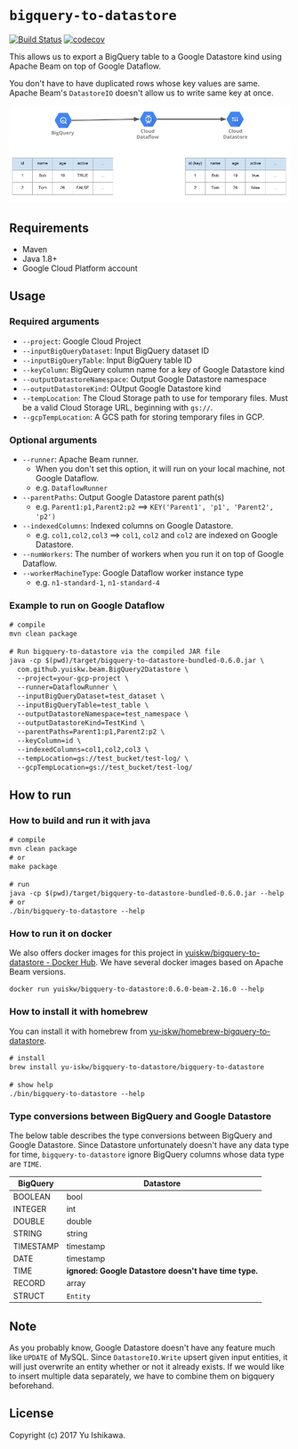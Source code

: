 # `bigquery-to-datastore`

[![Build Status](https://travis-ci.org/yu-iskw/bigquery-to-datastore.svg?branch=master)](https://travis-ci.org/yu-iskw/bigquery-to-datastore)
[![codecov](https://codecov.io/gh/yu-iskw/bigquery-to-datastore/branch/master/graph/badge.svg)](https://codecov.io/gh/yu-iskw/bigquery-to-datastore)

This allows us to export a BigQuery table to a Google Datastore kind using Apache Beam on top of Google Dataflow.

You don't have to have duplicated rows whose key values are same.
Apache Beam's `DatastoreIO` doesn't allow us to write same key at once.

![Data Pipeline](./docs/flow.png)

## Requirements

- Maven
- Java 1.8+
- Google Cloud Platform account

## Usage

### Required arguments
- `--project`: Google Cloud Project
- `--inputBigQueryDataset`: Input BigQuery dataset ID
- `--inputBigQueryTable`: Input BigQuery table ID
- `--keyColumn`: BigQuery column name for a key of Google Datastore kind
- `--outputDatastoreNamespace`: Output Google Datastore namespace
- `--outputDatastoreKind`: OUtput Google Datastore kind
- `--tempLocation`: The Cloud Storage path to use for temporary files. Must be a valid Cloud Storage URL, beginning with `gs://`.
- `--gcpTempLocation`: A GCS path for storing temporary files in GCP.

### Optional arguments
- `--runner`: Apache Beam runner.
  - When you don't set this option, it will run on your local machine, not Google Dataflow.
  - e.g. `DataflowRunner`
- `--parentPaths`: Output Google Datastore parent path(s)
  - e.g. `Parent1:p1,Parent2:p2` ==> `KEY('Parent1', 'p1', 'Parent2', 'p2')`
- `--indexedColumns`: Indexed columns on Google Datastore.
  - e.g. `col1,col2,col3` ==> `col1`, `col2` and `col2` are indexed on Google Datastore.
- `--numWorkers`: The number of workers when you run it on top of Google Dataflow.
- `--workerMachineType`: Google Dataflow worker instance type
  - e.g. `n1-standard-1`, `n1-standard-4`

### Example to run on Google Dataflow
```
# compile
mvn clean package

# Run bigquery-to-datastore via the compiled JAR file
java -cp $(pwd)/target/bigquery-to-datastore-bundled-0.6.0.jar \
  com.github.yuiskw.beam.BigQuery2Datastore \
  --project=your-gcp-project \
  --runner=DataflowRunner \
  --inputBigQueryDataset=test_dataset \
  --inputBigQueryTable=test_table \
  --outputDatastoreNamespace=test_namespace \
  --outputDatastoreKind=TestKind \
  --parentPaths=Parent1:p1,Parent2:p2 \
  --keyColumn=id \
  --indexedColumns=col1,col2,col3 \
  --tempLocation=gs://test_bucket/test-log/ \
  --gcpTempLocation=gs://test_bucket/test-log/
```

## How to run

### How to build and run it with java
```
# compile
mvn clean package
# or
make package

# run
java -cp $(pwd)/target/bigquery-to-datastore-bundled-0.6.0.jar --help
# or
./bin/bigquery-to-datastore --help
```

### How to run it on docker
We also offers docker images for this project in [yuiskw/bigquery\-to\-datastore \- Docker Hub](https://hub.docker.com/r/yuiskw/bigquery-to-datastore/).
We have several docker images based on Apache Beam versions.
```
docker run yuiskw/bigquery-to-datastore:0.6.0-beam-2.16.0 --help
```

### How to install it with homebrew
You can install it with homebrew from [yu-iskw/homebrew-bigquery-to-datastore](https://github.com/yu-iskw/homebrew-bigquery-to-datastore).
```
# install
brew install yu-iskw/bigquery-to-datastore/bigquery-to-datastore

# show help
./bin/bigquery-to-datastore --help
```

### Type conversions between BigQuery and Google Datastore
The below table describes the type conversions between BigQuery and Google Datastore.
Since Datastore unfortunately doesn't have any data type for time, `bigquery-to-datastore` ignore BigQuery columns whose data type are `TIME`.


| BigQuery | Datastore |
|---|---|
| BOOLEAN  | bool  |
| INTEGER  | int |
| DOUBLE  | double  |
| STRING  | string  |
| TIMESTAMP  | timestamp  |
| DATE  | timestamp  |
| TIME  | **ignored: Google Datastore doesn't have time type.**  |
| RECORD  | array  |
| STRUCT  | `Entity`  |

## Note
As you probably know, Google Datastore doesn't have any feature much like `UPDATE` of MySQL.
Since `DatastoreIO.Write` upsert given input entities, it will just overwrite an entity whether or not it already exists.
If we would like to insert multiple data separately, we have to combine them on bigquery beforehand.

## License
Copyright (c) 2017 Yu Ishikawa.
